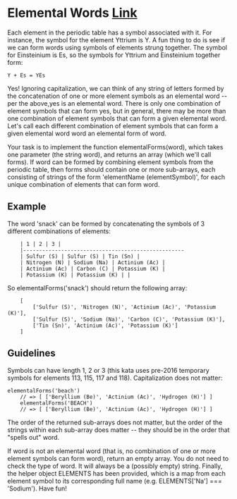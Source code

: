 # Elemental Words [Link](https://www.codewars.com/kata/56fa9cd6da8ca623f9001233/javascript)

Each element in the periodic table has a symbol associated with it. For instance, the symbol for the element Yttrium is Y. A fun thing to do is see if we can form words using symbols of elements strung together. The symbol for Einsteinium is Es, so the symbols for Yttrium and Einsteinium together form:

```
Y + Es = YEs
```

Yes! Ignoring capitalization, we can think of any string of letters formed by the concatenation of one or more element symbols as an elemental word -- per the above,yes is an elemental word. There is only one combination of element symbols that can form yes, but in general, there may be more than one combination of element symbols that can form a given elemental word. Let's call each different combination of element symbols that can form a given elemental word word an elemental form of word.

Your task is to implement the function elementalForms(word), which takes one parameter (the string word), and returns an array (which we'll call forms). If word can be formed by combining element symbols from the periodic table, then forms should contain one or more sub-arrays, each consisting of strings of the form 'elementName (elementSymbol)', for each unique combination of elements that can form word.

## Example

The word 'snack' can be formed by concatenating the symbols of 3 different combinations of elements:

```
    | 1 | 2 | 3 |
    |---------------------------------------------------
    | Sulfur (S) | Sulfur (S) | Tin (Sn) |
    | Nitrogen (N) | Sodium (Na) | Actinium (Ac) |
    | Actinium (Ac) | Carbon (C) | Potassium (K) |
    | Potassium (K) | Potassium (K) | |
```

So elementalForms('snack') should return the following array:

```
    [
        ['Sulfur (S)', 'Nitrogen (N)', 'Actinium (Ac)', 'Potassium (K)'],
        ['Sulfur (S)', 'Sodium (Na)', 'Carbon (C)', 'Potassium (K)'],
        ['Tin (Sn)', 'Actinium (Ac)', 'Potassium (K)']
    ]
```

## Guidelines

Symbols can have length 1, 2 or 3 (this kata uses pre-2016 temporary symbols for elements 113, 115, 117 and 118).
Capitalization does not matter:

```
elementalForms('beach')
    // => [ ['Beryllium (Be)', 'Actinium (Ac)', 'Hydrogen (H)'] ]
    elementalForms('BEACH')
    // => [ ['Beryllium (Be)', 'Actinium (Ac)', 'Hydrogen (H)'] ]
```

The order of the returned sub-arrays does not matter, but the order of the strings within each sub-array does matter -- they should be in the order that "spells out" word.

If word is not an elemental word (that is, no combination of one or more element symbols can form word), return an empty array.
You do not need to check the type of word. It will always be a (possibly empty) string.
Finally, the helper object ELEMENTS has been provided, which is a map from each element symbol to its corresponding full name (e.g. ELEMENTS['Na'] === 'Sodium'). Have fun!

